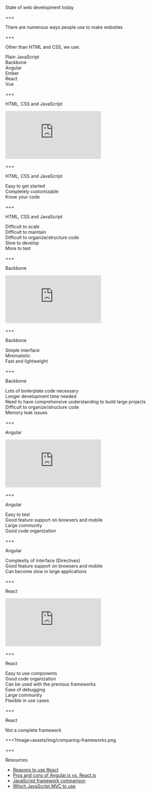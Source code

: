 State of web development today

+++

There are numerous ways people use to make websites

+++

Other than HTML and CSS, we use:

<div class="align-points">
	<span class="fragment">
		<i class="fa fa-tag"></i> Plain JavaScript
	</span><br/>
	<span class="fragment">
		<i class="fa fa-tag"></i> Backbone
	</span><br/>
	<span class="fragment">
		<i class="fa fa-tag"></i> Angular
	</span><br/>
	<span class="fragment">
		<i class="fa fa-tag"></i> Ember
	</span><br/>
	<span class="fragment">
		<i class="fa fa-tag"></i> React
	</span><br/>
	<span class="fragment">
		<i class="fa fa-tag"></i> Vue
	</span><br/>
</div>

+++

HTML, CSS and JavaScript

<iframe
	class="jsfiddle"
	src="https://jsfiddle.net/suddi/xmj93Lzd/embedded/html,css,js,result/dark/"
	allowfullscreen="allowfullscreen"
	frameborder="0">
</iframe>

+++

HTML, CSS and JavaScript

<div class="align-points">
	<span class="fragment">
		<i class="fa fa-check"></i> Easy to get started
	</span><br/>
	<span class="fragment">
		<i class="fa fa-check"></i> Completely customizable
	</span><br/>
	<span class="fragment">
		<i class="fa fa-check"></i> Know your code
	</span><br/>
</div>

+++

HTML, CSS and JavaScript

<div class="align-points">
	<span class="fragment">
		<i class="fa fa-close"></i> Difficult to scale
	</span><br/>
	<span class="fragment">
		<i class="fa fa-close"></i> Difficult to maintain
	</span><br/>
	<span class="fragment">
		<i class="fa fa-close"></i> Difficult to organize/structure code
	</span><br/>
	<span class="fragment">
		<i class="fa fa-close"></i> Slow to develop
	</span><br/>
	<span class="fragment">
		<i class="fa fa-close"></i> More to test
	</span><br/>
</div>

+++

Backbone

<iframe
	class="jsfiddle"
	src="https://jsfiddle.net/suddi/p86twx8a/embedded/html,css,js,result/dark/"
	allowfullscreen="allowfullscreen"
	frameborder="0">
</iframe>

+++

Backbone

<div class="align-points">
	<span class="fragment">
		<i class="fa fa-check"></i> Simple interface
	</span><br/>
	<span class="fragment">
		<i class="fa fa-check"></i> Minimalistic
	</span><br/>
	<span class="fragment">
		<i class="fa fa-check"></i> Fast and lightweight
	</span><br/>
</div>

+++

Backbone

<div class="align-points">
	<span class="fragment">
		<i class="fa fa-close"></i> Lots of boilerplate code necessary
	</span><br/>
	<span class="fragment">
		<i class="fa fa-close"></i> Longer development time needed
	</span><br/>
	<span class="fragment">
		<i class="fa fa-close"></i> Need to have comprehensive understanding to build large projects
	</span><br/>
	<span class="fragment">
		<i class="fa fa-close"></i> Difficult to organize/structure code
	</span><br/>
	<span class="fragment">
		<i class="fa fa-close"></i> Memory leak issues
	</span><br/>
</div>

+++

Angular

<iframe
	class="jsfiddle"
	src="https://jsfiddle.net/suddi/m22zmcch/embedded/html,css,js,result/dark/"
	allowfullscreen="allowfullscreen"
	frameborder="0">
</iframe>

+++

Angular

<div class="align-points">
	<span class="fragment">
		<i class="fa fa-check"></i> Easy to test
	</span><br/>
	<span class="fragment">
		<i class="fa fa-check"></i> Good feature support on browsers and mobile
	</span><br/>
	<span class="fragment">
		<i class="fa fa-check"></i> Large community
	</span><br/>
	<span class="fragment">
		<i class="fa fa-check"></i> Good code organization
	</span><br/>
</div>

+++

Angular

<div class="align-points">
	<span class="fragment">
		<i class="fa fa-close"></i> Complexity of interface (Directives)
	</span><br/>
	<span class="fragment">
		<i class="fa fa-close"></i> Good feature support on browsers and mobile
	</span><br/>
	<span class="fragment">
		<i class="fa fa-close"></i> Can become slow in large applications
	</span><br/>
</div>

+++

React

<iframe
	class="jsfiddle"
	src="https://jsfiddle.net/suddi/2paq5ygb/embedded/html,css,js,result/dark/"
	allowfullscreen="allowfullscreen"
	frameborder="0">
</iframe>

+++

React

<div class="align-points">
	<span class="fragment">
		<i class="fa fa-check"></i> Easy to use components
	</span><br/>
	<span class="fragment">
		<i class="fa fa-check"></i> Good code organization
	</span><br/>
	<span class="fragment">
		<i class="fa fa-check"></i> Can be used with the previous frameworks
	</span><br/>
	<span class="fragment">
		<i class="fa fa-check"></i> Ease of debugging
	</span><br/>
	<span class="fragment">
		<i class="fa fa-check"></i> Large community
	</span><br/>
	<span class="fragment">
		<i class="fa fa-check"></i> Flexible in use cases
	</span><br/>
</div>

+++

React

<div class="align-points">
	<span class="fragment">
		<i class="fa fa-close"></i> Not a complete framework
	</span><br/>
</div>

+++?image=assets/img/comparing-frameworks.png

+++

Resources

- [Reasons to use React](https://blog.syncano.io/reactjs-reasons-why-part-1/)
- [Pros and cons of Angular.js vs. React.js](https://erminesoft.com/what-are-the-pros-and-cons-of-angularjs-vs-reactjs/)
- [JavaScript framework comparison](https://www.airpair.com/js/javascript-framework-comparison)
- [Which JavaScript MVC to use](https://erminesoft.com/what-are-the-pros-and-cons-of-angularjs-vs-reactjs/)

